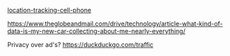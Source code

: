 [location-tracking-cell-phone](https://www.nytimes.com/interactive/2019/12/19/opinion/location-tracking-cell-phone.html)

https://www.theglobeandmail.com/drive/technology/article-what-kind-of-data-is-my-new-car-collecting-about-me-nearly-everything/

Privacy over ad's?
https://duckduckgo.com/traffic